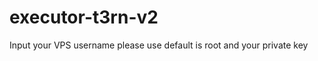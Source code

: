 # executor-t3rn-v2
<!-- wget https://raw.githubusercontent.com/ahmadneor1/executor-t3rn-v2/main/t3rnv2.sh -O t3rnv2.sh && chmod +x t3rnv2.sh && ./t3rnv2.sh  -->

Input your VPS username please use default is root and your private key